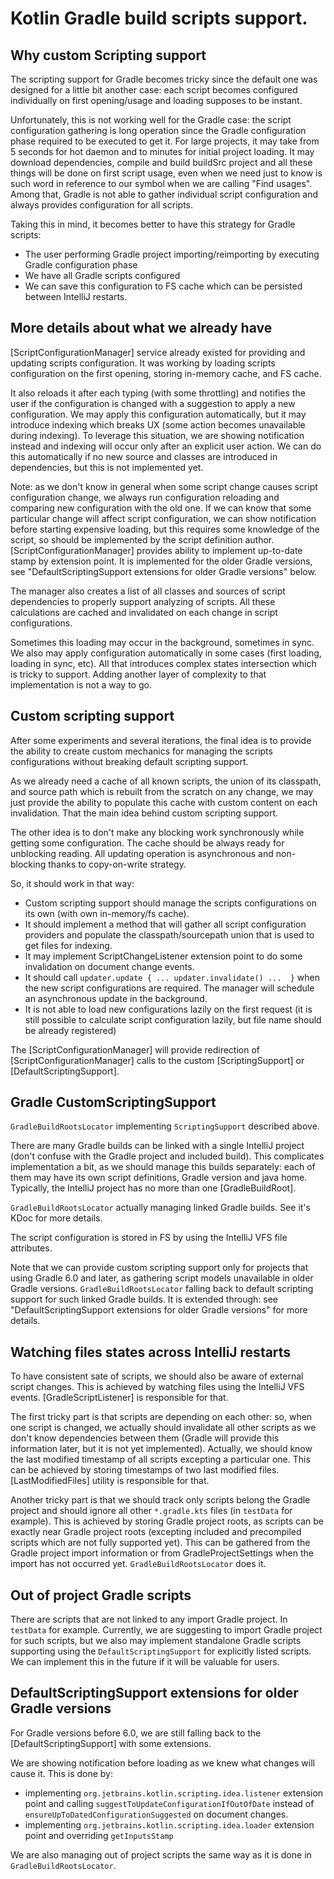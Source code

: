 # Kotlin Gradle build scripts support.

## Why custom Scripting support

The scripting support for Gradle becomes tricky since the default one was designed for a little bit another case: each script becomes configured individually on first opening/usage and loading supposes to be instant. 

Unfortunately, this is not working well for the Gradle case: the script configuration gathering is long operation since the Gradle configuration phase required to be executed to get it. For large projects, it may take from 5 seconds for hot daemon and to minutes for initial project loading. It may download dependencies, compile and build buildSrc project and all these things will be done on first script usage, even when we need just to know is such word in reference to our symbol when we are calling "Find usages". Among that, Gradle is not able to gather individual script configuration and always provides configuration for all scripts.

Taking this in mind, it becomes better to have this strategy for Gradle scripts:
- The user performing Gradle project importing/reimporting by executing Gradle configuration phase
- We have all Gradle scripts configured
- We can save this configuration to FS cache which can be persisted between IntelliJ restarts.

## More details about what we already have

[ScriptConfigurationManager] service already existed for providing and updating scripts configuration. It was working by loading scripts configuration on the first opening, storing in-memory cache, and FS cache. 

It also reloads it after each typing (with some throttling) and notifies the user if the configuration is changed with a suggestion to apply a new configuration. We may apply this configuration automatically, but it may introduce indexing which breaks UX (some action becomes unavailable during indexing). To leverage this situation, we are showing notification instead and indexing will occur only after an explicit user action. We can do this automatically if no new source and classes are introduced in dependencies, but this is not implemented yet.

Note: as we don't know in general when some script change causes script configuration change, we always run configuration reloading and comparing new configuration with the old one. If we can know that some particular change will affect script configuration, we can show notification before starting expensive loading, but this requires some knowledge of the script, so should be implemented by the script definition author. [ScriptConfigurationManager] provides ability to implement up-to-date stamp by extension point. It is implemented for the older Gradle versions, see "DefaultScriptingSupport extensions for older Gradle versions" below.

The manager also creates a list of all classes and sources of script dependencies to properly support analyzing of scripts. All these calculations are cached and invalidated on each change in script configurations.

Sometimes this loading may occur in the background, sometimes in sync. We also may apply configuration automatically in some cases (first loading, loading in sync, etc). All that introduces complex states intersection which is tricky to support. Adding another layer of complexity to that implementation is not a way to go.

## Custom scripting support

After some experiments and several iterations, the final idea is to provide the ability to create custom mechanics for managing the scripts configurations without breaking default scripting support.

As we already need a cache of all known scripts, the union of its classpath, and source path which is rebuilt from the scratch on any change, we may just provide the ability to populate this cache with custom content on each invalidation. That the main idea behind custom scripting support.

The other idea is to don't make any blocking work synchronously while getting some configuration. The cache should be always ready for unblocking reading. All updating operation is asynchronous and non-blocking thanks to copy-on-write strategy.

So, it should work in that way:
- Custom scripting support should manage the scripts configurations on its own (with own in-memory/fs cache).
- It should implement a method that will gather all script configuration providers and populate the classpath/sourcepath union that is used to get files for indexing.
- It may implement ScriptChangeListener extension point to do some invalidation on document change events.
- It should call `updater.update { ... updater.invalidate() ...  }` when the new script configurations are required. The manager will schedule an asynchronous update in the background.
- It is not able to load new configurations lazily on the first request (it is still possible to calculate script configuration lazily, but file name should be already registered)

The [ScriptConfigurationManager] will provide redirection of [ScriptConfigurationManager] calls to the custom [ScriptingSupport] or [DefaultScriptingSupport].

## Gradle CustomScriptingSupport

`GradleBuildRootsLocator` implementing `ScriptingSupport` described above.

There are many Gradle builds can be linked with a single IntelliJ project (don't confuse with the Gradle project and included build). This complicates implementation a bit, as we should manage this builds separately: each of them may have its own script definitions, Gradle version and java home. Typically, the IntelliJ project has no more than one [GradleBuildRoot].

`GradleBuildRootsLocator` actually managing linked Gradle builds. See it's KDoc for more details.

The script configuration is stored in FS by using the IntelliJ VFS file attributes.

Note that we can provide custom scripting support only for projects that using Gradle 6.0 and later, as gathering script models unavailable in older Gradle versions. `GradleBuildRootsLocator` falling back to default scripting support for such linked Gradle builds. It is extended through: see "DefaultScriptingSupport extensions for older Gradle versions" for more details.

## Watching files states across IntelliJ restarts

To have consistent sate of scripts, we should also be aware of external script changes. This is achieved by watching files using the IntelliJ VFS events. [GradleScriptListener] is responsible for that.

The first tricky part is that scripts are depending on each other: so, when one script is changed, we actually should invalidate all other scripts as we don't know dependencies between them (Gradle will provide this information later, but it is not yet implemented). Actually, we should know the last modified timestamp of all scripts excepting a particular one. This can be achieved by storing timestamps of two last modified files. [LastModifiedFiles] utility is responsible for that.

Another tricky part is that we should track only scripts belong the Gradle project and should ignore all other `*.gradle.kts` files (in `testData` for example). This is achieved by storing Gradle project roots, as scripts can be exactly near Gradle project roots (excepting included and precompiled scripts which are not fully supported yet). This can be gathered from the Gradle project import information or from GradleProjectSettings when the import has not occurred yet. `GradleBuildRootsLocator` does it.

## Out of project Gradle scripts

There are scripts that are not linked to any import Gradle project. In `testData` for example. Currently, we are suggesting to import Gradle project for such scripts, but we also may implement standalone Gradle scripts supporting using the `DefaultScriptingSupport` for explicitly listed scripts. We can implement this in the future if it will be valuable for users.

## DefaultScriptingSupport extensions for older Gradle versions

For Gradle versions before 6.0, we are still falling back to the [DefaultScriptingSupport] with some extensions.

We are showing notification before loading as we knew what changes will cause it. This is done by:
- implementing `org.jetbrains.kotlin.scripting.idea.listener` extension point and calling `suggestToUpdateConfigurationIfOutOfDate` instead of `ensureUpToDatedConfigurationSuggested` on document changes.
- implementing `org.jetbrains.kotlin.scripting.idea.loader` extension point and overriding `getInputsStamp`

We are also managing out of project scripts the same way as it is done in `GradleBuildRootsLocator`.
